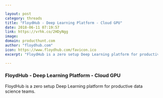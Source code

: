 ```yaml
---

layout: post
category: threads
title: "FloydHub - Deep Learning Platform - Cloud GPU"
date: 2018-06-11 07:19:57
link: https://vrhk.co/2HDyNgg
image: 
domain: producthunt.com
author: "floydhub.com"
icon: https://www.floydhub.com/favicon.ico
excerpt: "FloydHub is a zero setup Deep Learning platform for productive data science teams."

---
```


### FloydHub - Deep Learning Platform - Cloud GPU

FloydHub is a zero setup Deep Learning platform for productive data science teams.